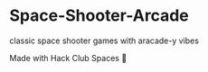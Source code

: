 # Space-Shooter-Arcade

classic space shooter games with aracade-y vibes

Made with Hack Club Spaces 💖
